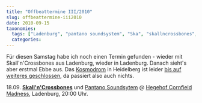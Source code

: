 ```yaml
---
title: "Offbeattermine III/2010"
slug: offbeattermine-iii2010
date: 2010-09-15
taxonomies:
  tags: ["Ladenburg", "pantano soundsystem", "Ska", "skallncrossbones", "Musik"]
  categories: 
---
```


<p>Für diesen Samstag habe ich noch einen Termin gefunden - wieder mit Skall'n'Crossbones aus Ladenburg, wieder in Ladenburg. Danach sieht's aber erstmal Ebbe aus. Das <a href="http://www.kosmodrom-hd.de">Kosmodrom</a> in Heidelberg ist leider <a href="http://kosmodrom-hd.de/?p=189">bis auf weiteres geschlossen</a>, da passiert also auch nichts.

18.09. <a href="http://www.skallncrossbones.de"><strong>Skall'n'Crossbones</strong></a> und <a href="http://www.myspace.com/pantanosoundsystem">Pantano Soundsytem</a> @ <a href="http://events.myspace.com/Event/5590429/Hegehof-Cornfield-Madness/">Hegehof Cornfield Madness</a>, Ladenburg, 20:00 Uhr.</p>